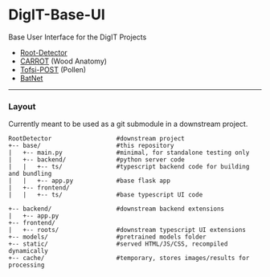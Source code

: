 # DigIT-Base-UI
Base User Interface for the DigIT Projects
- [Root-Detector](https://github.com/alexander-g/Root-Detector)
- [CARROT](https://github.com/alexander-g/CARROT) (Wood Anatomy)
- [Tofsi-POST](https://github.com/alexander-g/Tofsi-POST) (Pollen)
- [BatNet](https://github.com/GabiK-bat/BatNet)

***

### Layout

Currently meant to be used as a git submodule in a downstream project.

```
RootDetector                  #downstream project
+-- base/                     #this repository
|   +-- main.py               #minimal, for standalone testing only
|   +-- backend/              #python server code
|   |   +-- ts/               #typescript backend code for building and bundling
|   |   +-- app.py            #base flask app
|   +-- frontend/             
|   |   +-- ts/               #base typescript UI code

+-- backend/                  #downstream backend extensions
|   +-- app.py                
+-- frontend/
|   +-- roots/                #downstream typescript UI extensions
+-- models/                   #pretrained models folder
+-- static/                   #served HTML/JS/CSS, recompiled dynamically
+-- cache/                    #temporary, stores images/results for processing
```
